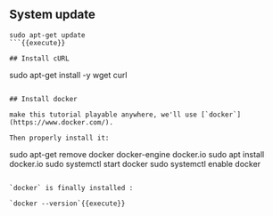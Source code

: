 ## System update

```
sudo apt-get update
```{{execute}}

## Install cURL

```
sudo apt-get install -y wget curl
```{{execute}}

## Install docker

make this tutorial playable anywhere, we'll use [`docker`](https://www.docker.com/).

Then properly install it:

```
sudo apt-get remove docker docker-engine docker.io
sudo apt install docker.io
sudo systemctl start docker
sudo systemctl enable docker
```{{execute}}

`docker` is finally installed :

`docker --version`{{execute}}
